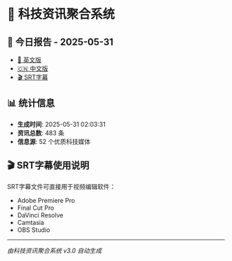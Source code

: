 # 📰 科技资讯聚合系统

## 🔗 今日报告 - 2025-05-31

- [📄 英文版](output/tech_news_english_2025-05-31.md)
- [🇨🇳 中文版](output/tech_news_chinese_2025-05-31.md)
- [🎬 SRT字幕](output/tech_news_subtitles_2025-05-31.srt)

## 📊 统计信息

- **生成时间**: 2025-05-31 02:03:31
- **资讯总数**: 483 条
- **信息源**: 52 个优质科技媒体

## 🎬 SRT字幕使用说明

SRT字幕文件可直接用于视频编辑软件：
- Adobe Premiere Pro
- Final Cut Pro
- DaVinci Resolve
- Camtasia
- OBS Studio

---
*由科技资讯聚合系统 v3.0 自动生成*
